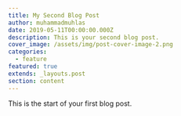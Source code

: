 ```yaml
---
title: My Second Blog Post
author: muhammadmuhlas
date: 2019-05-11T00:00:00.000Z
description: This is your second blog post.
cover_image: /assets/img/post-cover-image-2.png
categories:
  - feature
featured: true
extends: _layouts.post
section: content
---
```


This is the start of your first blog post.
